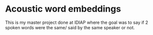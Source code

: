 # Acoustic word embeddings
This is my master project done at IDIAP where the goal was to say if 2 spoken words were the same/ said by the same speaker or not.
